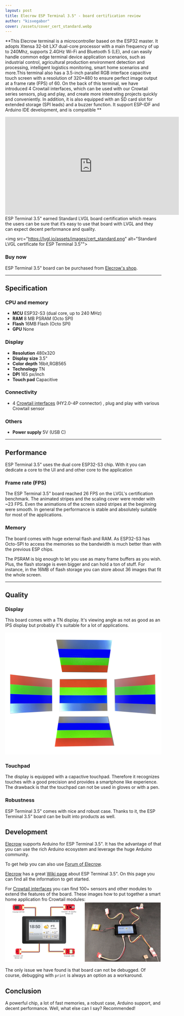 ```yaml
---
layout: post
title: Elecrow ESP Terminal 3.5" - board certification review
author: "kisvegabor"
cover: /assets/cover_cert_standard.webp
---
```


**This Elecrow terminal is a microcontroller based on the ESP32 master. It adopts Xtensa 32-bit LX7 dual-core processor with a main frequency of up to 240Mhz, supports 2.4GHz Wi-Fi and Bluetooth 5 (LE), and can easily handle common edge terminal device application scenarios, such as industrial control, agricultural production environment detection and processing, intelligent logistics monitoring, smart home scenarios and more.This terminal also has a 3.5-inch parallel RGB interface capacitive touch screen with a resolution of 320*480 to ensure perfect image output at a frame rate (FPS) of 60. On the back of this terminal, we have introduced 4 Crowtail interfaces, which can be used with our Crowtail series sensors, plug and play, and create more interesting projects quickly and conveniently. In addition, it is also equipped with an SD card slot for extended storage (SPI leads) and a buzzer function. It support ESP-IDF and Arduino IDE development, and is compatible **

<iframe width="560" height="315" src="https://www.youtube.com/embed/OWOMkr3Ojz4" title="YouTube video player" frameborder="0" allow="accelerometer; autoplay; clipboard-write; encrypted-media; gyroscope; picture-in-picture; web-share" allowfullscreen></iframe>
ESP Terminal 3.5" earned Standard LVGL board certification which means the users can be sure that it’s easy to use that board with LVGL and they can expect decent performance and quality.

<img src="https://lvgl.io/assets/images/cert_standard.png" alt="Standard LVGL certificate for ESP Terminal 3.5\"">

### Buy now

ESP Terminal 3.5" board can be purchased from [Elecrow's shop](https://www.elecrow.com/display/hmi-dispaly.html?cat=261_esp-hmi-display).

<hr/>

## Specification

### CPU and memory

- **MCU** ESP32-S3 (dual core, up to 240 MHz)
- **RAM** 8 MB PSRAM (Octo SPI)
- **Flash** 16MB Flash (Octo SPI)
- **GPU** None

### Display

- **Resolution** 480x320
- **Display size** 3.5"
- **Color depth** 16bit,RGB565
- **Technology** TN
- **DPI** 165 px/inch
- **Touch pad** Capacitive

### Connectivity
- 4 [Crowtail interfaces](https://www.elecrow.com/crowtail.html) (HY2.0-4P connector) , plug and play with various Crowtail sensor 

### Others

- **Power supply** 5V (USB C)

<hr/>

## Performance

ESP Terminal 3.5" uses the dual core ESP32-S3 chip. With it you can dedicate a core to the UI and and other core to the application

### Frame rate (FPS)

The ESP Terminal 3.5" board reached 26 FPS on the LVGL's certification benchmark. The animated stripes and the scaling cover were render with ~23 FPS. Even the animations of the screen sized stripes at the beginning were smooth. In general the performance is stable and absolutely suitable for most of the applications.

### Memory

The board comes with huge external flash and RAM. As ESP32-S3 has Octo-SPI to access the memories so the bandwidth is much better than with the previous ESP chips.

The PSRAM is big enough to let you use as many frame buffers as you wish. Plus, the flash storage is even bigger and can hold a ton of stuff. For instance, in the 16MB of flash storage you can store about 36 images that fit the whole screen.
 
<hr/>

## Quality

### Display
This board comes with a TN display. It's viewing angle as not as good as an IPS display but probably it's suitable for a lot of applications.

![Viewing angles of the TESP Terminal 3.5" board's display](/assets/cert_ESP_Terminal_3_5/display.jpg)

### Touchpad

The display is equipped with a capactive touchpad. Therefore it recognizes touches with a good precision and provides a smartphone like experience.
The drawback is that the touchpad can not be used in gloves or with a pen.

### Robustness

ESP Terminal 3.5" comes with nice and robust case. Thanks to it, the ESP Terminal 3.5" board can be built into products as well. 

## Development

[Elecrow](https://www.elecrow.com/) supports Arduino for ESP Terminal 3.5". It has the advantage of that you can use the rich Arduino ecosystem and leverage the huge Arduino community. 

To get help you can also use [Forum of Elecrow](https://forum.elecrow.com/).


[Elecrow](https://www.elecrow.com/) has a great [Wiki page](https://www.elecrow.com/wiki/index.php?title=ESP_Terminal_with_3.5inch_RGB_Capacitive_Touch_Display) about ESP Terminal 3.5". On this page you can find all the information to get started. 
 
For [Crowtail interfaces](https://www.elecrow.com/crowtail.html) you can find 100+ sensors and other modules to extend the features of the board. These images how to put together a smart home application fro Crowtail modules:
![Viewing angles of the TESP Terminal 3.5" board's display](/assets/cert_ESP_Terminal_3_5/smart_home.png)



The only issue we have found is that board can not be debugged. Of course, debugging with `print` is always an option as a workaround. 

## Conclusion

A powerful chip, a lot of fast memories, a robust case, Arduino support, and decent performance. Well, what else can I say? Recommended! 



